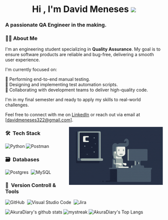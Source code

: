 <h1 align="center"><b>Hi , I'm David Meneses </b><img src="https://media.giphy.com/media/hvRJCLFzcasrR4ia7z/giphy.gif" width="35"></h1>

###  A passionate QA Engineer in the making.  


### 🙋‍♂️ About Me
I'm an engineering student specializing in **Quality Assurance**. My goal is to ensure software products are reliable and bug-free, delivering a smooth user experience.

I'm currently focused on:

🔎 Performing end-to-end manual testing.  
🤖 Designing and implementing test automation scripts.  
🤝 Collaborating with development teams to deliver high-quality code.  

I'm in my final semester and ready to apply my skills to real-world challenges.

Feel free to connect with me on [LinkedIn](www.linkedin.com/in/david-a-meneses-414548374) or reach out via email at [davidmeneses322@gmail.com].


<img alt="Night Coding" src="https://raw.githubusercontent.com/AVS1508/AVS1508/master/assets/Night-Coding.gif" align="right"/>

### 🛠 &nbsp;Tech Stack

![Python](https://img.shields.io/badge/Python-3776AB.svg?style=for-the-badge&logo=Python&logoColor=white)
![Postman](https://img.shields.io/badge/Postman-FF6C37.svg?style=for-the-badge&logo=Postman&logoColor=white)

### 🗃 &nbsp;Databases

![Postgres](https://img.shields.io/badge/postgres-%23316192.svg?style=for-the-badge&logo=postgresql&logoColor=white)&nbsp;
![MySQL](https://img.shields.io/badge/mysql-4479A1.svg?style=for-the-badge&logo=mysql&logoColor=white)

### 🧰 &nbsp;Version Controll & Tools 

![GitHub](https://img.shields.io/badge/github-%23121011.svg?style=for-the-badge&logo=github&logoColor=white)&nbsp;
![Visual Studio Code](https://img.shields.io/badge/Visual%20Studio%20Code-0078d7.svg?style=for-the-badge&logo=visual-studio-code&logoColor=white)&nbsp;
![Jira](https://img.shields.io/badge/jira-%230A0FFF.svg?style=for-the-badge&logo=jira&logoColor=white)&nbsp;


![AkuraDiary's github stats](https://github-readme-stats.vercel.app/api?username=DavidMeneses_icons=true&theme=tokyonight)
<img src="https://github-readme-streak-stats.herokuapp.com/?user=DavidMeneses&theme=tokyonight" alt="mystreak"/>
![AkuraDiary's Top Langs](https://github-readme-stats.vercel.app/api/top-langs/?username=DavidMeneses&theme=tokyonight&layout=compact)


